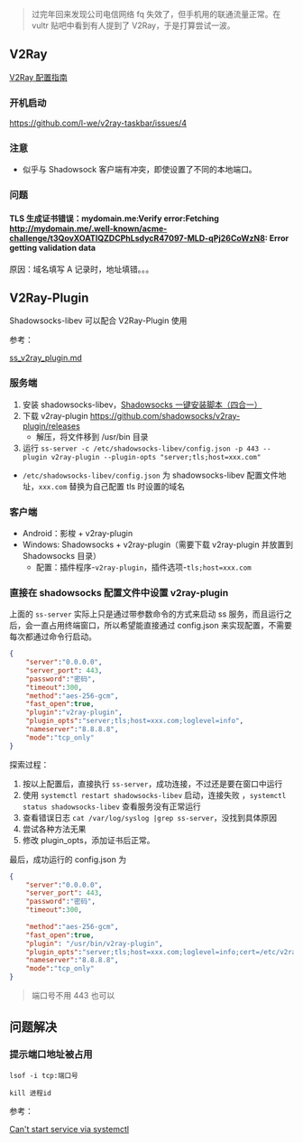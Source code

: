 > 过完年回来发现公司电信网络 fq 失效了，但手机用的联通流量正常。在 vultr 贴吧中看到有人提到了 V2Ray，于是打算尝试一波。

## V2Ray

[V2Ray 配置指南](https://toutyrater.github.io/)



### 开机启动

https://github.com/l-we/v2ray-taskbar/issues/4



### 注意

* 似乎与 Shadowsock 客户端有冲突，即使设置了不同的本地端口。

### 问题

#### TLS 生成证书错误：mydomain.me:Verify error:Fetching http://mydomain.me/.well-known/acme-challenge/t3QovXOATIQZDCPhLsdycR47097-MLD-qPj26CoWzN8: Error getting validation data

原因：域名填写 A 记录时，地址填错。。。



## V2Ray-Plugin

Shadowsocks-libev 可以配合 V2Ray-Plugin 使用

参考：

[ss_v2ray_plugin.md](https://gist.github.com/eycorsican/4ac150fd0d91c2ae4de0b2959ceb4c52)

### 服务端

1. 安装 shadowsocks-libev，[Shadowsocks 一键安装脚本（四合一）](https://teddysun.com/486.html)
2. 下载 v2ray-plugin https://github.com/shadowsocks/v2ray-plugin/releases
   * 解压，将文件移到 /usr/bin 目录
3.  运行 `ss-server -c /etc/shadowsocks-libev/config.json -p 443 --plugin v2ray-plugin --plugin-opts "server;tls;host=xxx.com"`
   * `/etc/shadowsocks-libev/config.json` 为 shadowsocks-libev 配置文件地址，`xxx.com` 替换为自己配置 tls 时设置的域名



### 客户端

* Android：影梭 + v2ray-plugin
* Windows:  Shadowsocks + v2ray-plugin（需要下载 v2ray-plugin 并放置到 Shadowsocks 目录）
  * 配置：插件程序-`v2ray-plugin`，插件选项-`tls;host=xxx.com`



### 直接在 shadowsocks 配置文件中设置 v2ray-plugin

上面的 `ss-server` 实际上只是通过带参数命令的方式来启动 ss 服务，而且运行之后，会一直占用终端窗口，所以希望能直接通过 config.json 来实现配置，不需要每次都通过命令行启动。

```json
{
    "server":"0.0.0.0",
    "server_port": 443,
    "password":"密码",
    "timeout":300,
    "method":"aes-256-gcm",
    "fast_open":true,
    "plugin":"v2ray-plugin",
    "plugin_opts":"server;tls;host=xxx.com;loglevel=info",
    "nameserver":"8.8.8.8",
    "mode":"tcp_only"
}
```

探索过程：

1. 按以上配置后，直接执行 `ss-server`，成功连接，不过还是要在窗口中运行
2. 使用 `systemctl restart shadowsocks-libev` 启动，连接失败 ，`systemctl status shadowsocks-libev` 查看服务没有正常运行
3.  查看错误日志 `cat /var/log/syslog |grep ss-server`，没找到具体原因
4. 尝试各种方法无果
5. 修改 plugin_opts，添加证书后正常。

最后，成功运行的 config.json 为

```json
{
    "server":"0.0.0.0",
    "server_port": 443,
    "password":"密码",
    "timeout":300,
    
    "method":"aes-256-gcm",
    "fast_open":true,
    "plugin": "/usr/bin/v2ray-plugin",
    "plugin_opts":"server;tls;host=xxx.com;loglevel=info;cert=/etc/v2ray/v2ray.crt;key=/etc/v2ray/v2ray.key",
    "nameserver":"8.8.8.8",
    "mode":"tcp_only"
}
```

> 端口号不用 443 也可以



## 问题解决

### 提示端口地址被占用

`lsof -i tcp:端口号`

`kill 进程id`







参考：

[Can't start service via systemctl](https://github.com/shadowsocks/v2ray-plugin/issues/46)